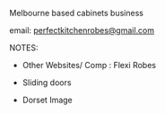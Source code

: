 Melbourne based cabinets business

email: perfectkitchenrobes@gmail.com

NOTES:

- Other Websites/ Comp
  : Flexi Robes

- Sliding doors
- Dorset Image
